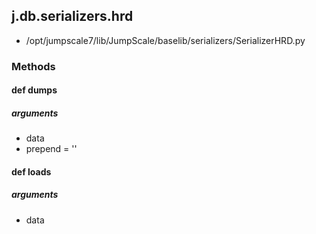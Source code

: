 ## j.db.serializers.hrd

- /opt/jumpscale7/lib/JumpScale/baselib/serializers/SerializerHRD.py

### Methods

#### def dumps 

##### arguments

- data
- prepend = ''

#### def loads 

##### arguments

- data

